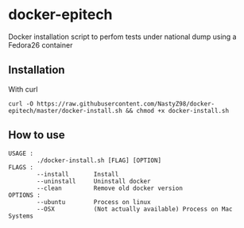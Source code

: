 # docker-epitech
Docker installation script to perfom tests  under national dump using a Fedora26 container

## Installation

With curl
```shell
curl -O https://raw.githubusercontent.com/NastyZ98/docker-epitech/master/docker-install.sh && chmod +x docker-install.sh
```

## How to use

```shell
USAGE :
        ./docker-install.sh [FLAG] [OPTION]
FLAGS :
        --install       Install
        --uninstall     Uninstall docker
        --clean         Remove old docker version
OPTIONS :
        --ubuntu        Process on linux
        --OSX           (Not actually available) Process on Mac Systems
```